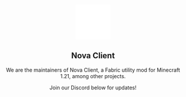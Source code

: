 <div align="center">
  <p>
    <img src="https://raw.githubusercontent.com/novax-client/.github/refs/heads/main/logo.png" alt="Nova Logo" />
  </p>
  
  ## **Nova Client**

  <p>
    We are the maintainers of Nova Client, a Fabric utility mod for Minecraft 1.21, among other projects.
  </p>
  <p>
    Join our Discord below for updates!
  </p>
</div>